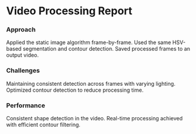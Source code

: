 # Video Processing Report
### Approach

Applied the static image algorithm frame-by-frame.
Used the same HSV-based segmentation and contour detection.
Saved processed frames to an output video.

### Challenges

Maintaining consistent detection across frames with varying lighting.
Optimized contour detection to reduce processing time.

### Performance

Consistent shape detection in the video.
Real-time processing achieved with efficient contour filtering.
